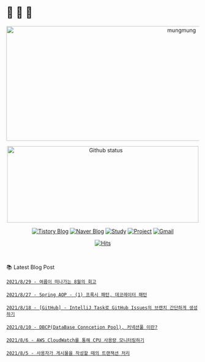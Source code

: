 # 🐔 🐝 🐜


<p align="center">
 <img width="900" height="300" alt="mungmung" src="https://user-images.githubusercontent.com/50076031/118226149-615b6700-b4c1-11eb-8252-6c7aa5f0a5bb.gif">
</p>
<p align="center"> 
  <img width="500" height="200" alt="Github status" src="https://github-readme-stats.vercel.app/api?username=JuHyun419&count_private=true&theme=radical">
</p>

<div align=center>
  
  [![Tistory Blog](http://img.shields.io/badge/-Tistory%20Blog-blue?style=flat&logo=Blogger&link=https://zzang9ha.tistory.com/)](https://zzang9ha.tistory.com/) 
  [![Naver Blog](http://img.shields.io/badge/-Naver%20Blog-green?style=flat&logo=Blogger&link=https://blog.naver.com/zzang9ha)](https://blog.naver.com/zzang9ha) 
  [![Study](http://img.shields.io/badge/-Study%20-655ced?style=flat&logo=github&link=https://github.com/JuHyun419/study)](https://github.com/JuHyun419/study) 
  [![Project](http://img.shields.io/badge/-Project-ff69b4?style=flat&logo=github&link=https://github.com/jh-project-repo)](https://github.com/jh-project-repo) 
  [![Gmail](http://img.shields.io/badge/Gmail-important?style=flat&logo=Gmail&link=mailto:zzang9haha@gmail.com)](mailto:zzang9haha@gmail.com) 

</div>

<div align=center>
 
[![Hits](https://hits.seeyoufarm.com/api/count/incr/badge.svg?url=https%3A%2F%2Fgithub.com%2FJuHyun419&count_bg=%2379C83D&title_bg=%23555555&icon=&icon_color=%23E7E7E7&title=hits&edge_flat=false)](https://hits.seeyoufarm.com)
 
</div>
 
<br>
 
📚 Latest Blog Post

[`2021/8/29 - 여름이 떠나가는 8월의 회고`](https://zzang9ha.tistory.com/379) <br/><br/>
[`2021/8/27 - Spring AOP - (1) 프록시 패턴, 데코레이터 패턴`](https://zzang9ha.tistory.com/378) <br/><br/>
[`2021/8/18 - [GitHub] - IntelliJ Task로 GitHub Issues의 브랜치 간단하게 생성하기`](https://zzang9ha.tistory.com/377) <br/><br/>
[`2021/8/10 - DBCP(DataBase Conncetion Pool), 커넥션풀 이란?`](https://zzang9ha.tistory.com/376) <br/><br/>
[`2021/8/6 - AWS CloudWatch를 통해 CPU 사용량 모니터링하기`](https://zzang9ha.tistory.com/375) <br/><br/>
[`2021/8/5 - 사용자가 게시물을 작성할 때의 트랜잭션 처리`](https://zzang9ha.tistory.com/374) <br/><br/>
